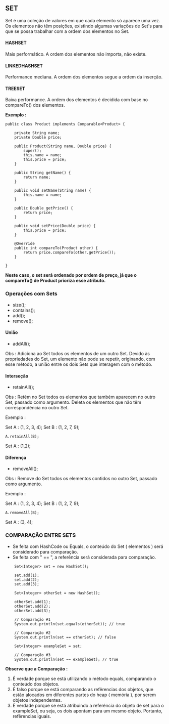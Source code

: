 ## SET

Set é uma coleção de valores em que cada elemento só aparece uma vez. Os elementos não têm posições, existindo algumas variações de Set's para que se
possa trabalhar com a ordem dos elementos no Set.

#### HASHSET

Mais performático. A ordem dos elementos não importa, não existe.

#### LINKEDHASHSET

Performance mediana. A ordem dos elementos segue a ordem da inserção.

#### TREESET

Baixa performance. A ordem dos elementos é decidida com base no compareTo() dos elementos.

**Exemplo :**

```
public class Product implements Comparable<Product> {

	private String name;
	private Double price;

	public Product(String name, Double price) {
		super();
		this.name = name;
		this.price = price;
	}

	public String getName() {
		return name;
	}

	public void setName(String name) {
		this.name = name;
	}

	public Double getPrice() {
		return price;
	}

	public void setPrice(Double price) {
		this.price = price;
	}

	@Override
	public int compareTo(Product other) {
		return price.compareTo(other.getPrice());
	}

}
```
**Neste caso, o set será ordenado por ordem de preço, já que o compareTo() de Product prioriza esse atributo.**

### Operações com Sets

* size();
* contains();
* add();
* remove();

#### União 

* addAll(); 

Obs : Adiciona ao Set todos os elementos de um outro Set. Devido às propriedades do Set, um elemento não pode se repetir, originando, com esse método, a união
entre os dois Sets que interagem com o método.

#### Interseção

* retainAll();

Obs : Retém no Set todos os elementos que também aparecem no outro Set, passado como argumento. Deleta os elementos que não têm correspondência no outro Set.

Exemplo : 

Set A : (1, 2, 3, 4);
Set B : (1, 2, 7, 9);

```
A.retainAll(B);
```
Set A : (1,2);

#### Diferença

* removeAll();

Obs : Remove do Set todos os elementos contidos no outro Set, passado como argumento.

Exemplo : 

Set A : (1, 2, 3, 4);
Set B : (1, 2, 7, 9);

```
A.removeAll(B);
```
Set A : (3, 4);

### COMPARAÇÃO ENTRE SETS

* Se feita com HashCode ou Equals, o conteúdo do Set ( elementos ) será considerado para comparação.
* Se feita com " == ", a referência será considerada para comparação.

```
	Set<Integer> set = new HashSet();

	set.add(1);
	set.add(2);
	set.add(3);

	Set<Integer> otherSet = new HashSet();

	otherSet.add(1);
	otherSet.add(2);
	otherSet.add(3);
	
	// Comparação #1
	System.out.println(set.equals(otherSet)); // true 
	
	// Comparação #2
	System.out.println(set == otherSet); // false

	Set<Integer> exampleSet = set;
	
	// Comparação #3
	System.out.println(set == exampleSet); // true
```

**Observe que a Comparação :**
1. É verdade porque se está utilizando o método equals, comparando o conteúdo dos objetos.
2. É falso porque se está comparando as refêrencias dos objetos, que estão alocados em diferentes partes do heap ( memória ), por serem objetos independentes.
3. É verdade porque se está atribuindo a referência do objeto de set para o exampleSet, ou seja, os dois apontam para um mesmo objeto. Portanto, refêrencias iguais.
